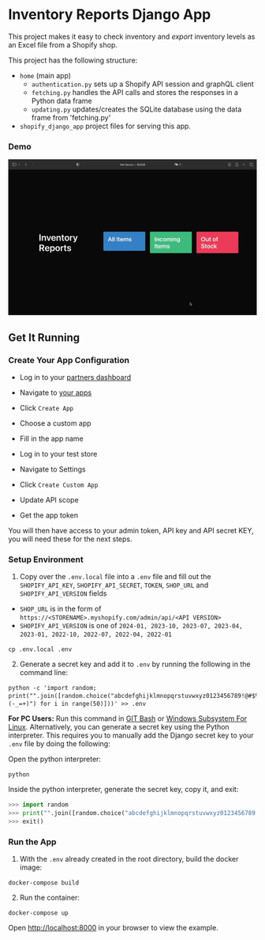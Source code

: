 Inventory Reports Django App
==========================

This project makes it easy to check inventory and _export_ inventory levels as an Excel file from a Shopify shop.

This project has the following structure:
- `home` (main app)
  - `authentication.py` sets up a Shopify API session and graphQL client
  - `fetching.py` handles the API calls and stores the responses in a Python data frame
  - `updating.py` updates/creates the SQLite database using the data frame from 'fetching.py'
- `shopify_django_app` project files for serving this app.
### Demo
![](https://github.com/belasouza/Shopify-Inventory-Reports-Django-App/blob/main/demo.gif)

Get It Running
--------------

### Create Your App Configuration
- Log in to your [partners dashboard](https://partners.shopify.com/)
- Navigate to [your apps](https://partners.shopify.com/current/apps)
- Click `Create App`
- Choose a custom app
- Fill in the app name

- Log in to your test store
- Navigate to Settings
- Click `Create Custom App`
- Update API scope
- Get the app token 

You will then have access to your admin token, API key and API secret KEY, you will need these
for the next steps.

### Setup Environment

1. Copy over the `.env.local` file into a `.env` file and fill out the `SHOPIFY_API_KEY`, `SHOPIFY_API_SECRET`, `TOKEN`, `SHOP_URL` and `SHOPIFY_API_VERSION` fields
  * `SHOP_URL` is in the form of `https://<STORENAME>.myshopify.com/admin/api/<API VERSION>`
  * `SHOPIFY_API_VERSION` is one of `2024-01, 2023-10, 2023-07, 2023-04, 2023-01, 2022-10, 2022-07, 2022-04, 2022-01`
```
cp .env.local .env
```

2. Generate a secret key and add it to `.env` by running the following in the command line: 

```
python -c 'import random; print("".join([random.choice("abcdefghijklmnopqrstuvwxyz0123456789!@#$%^&*(-_=+)") for i in range(50)]))' >> .env
```

**For PC Users:** Run this command in [GIT Bash](https://git-scm.com/) or [Windows Subsystem For Linux](https://docs.microsoft.com/en-us/windows/wsl/install-win10). Alternatively, you can generate a secret key using the Python interpreter. This requires you to manually add the Django secret key to your `.env` file by doing the following:

Open the python interpreter:
```
python
```
Inside the python interpreter, generate the secret key, copy it, and exit:
```python
>>> import random
>>> print("".join([random.choice("abcdefghijklmnopqrstuvwxyz0123456789!@#$%^&*(-_=+)") for i in range(50)]))
>>> exit()
```


### Run the App

  1. With the `.env` already created in the root directory, build the docker image:

  ```
  docker-compose build
  ```
  
  2. Run the container:
  ```
  docker-compose up
  ```

Open <http://localhost:8000> in your browser to view the example.
